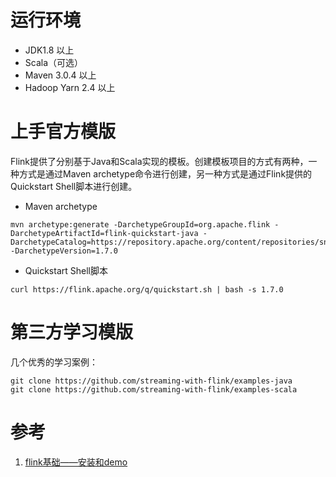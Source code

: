 # 运行环境

- JDK1.8 以上 
- Scala（可选）
- Maven 3.0.4 以上
- Hadoop Yarn 2.4 以上


# 上手官方模版
Flink提供了分别基于Java和Scala实现的模板。创建模板项目的方式有两种，一种方式是通过Maven archetype命令进行创建，另一种方式是通过Flink提供的Quickstart Shell脚本进行创建。

- Maven archetype

```ssh
mvn archetype:generate -DarchetypeGroupId=org.apache.flink -DarchetypeArtifactId=flink-quickstart-java -DarchetypeCatalog=https://repository.apache.org/content/repositories/snapshots/ -DarchetypeVersion=1.7.0
```

- Quickstart Shell脚本

```ssh
curl https://flink.apache.org/q/quickstart.sh | bash -s 1.7.0
```

# 第三方学习模版
几个优秀的学习案例：
```
git clone https://github.com/streaming-with-flink/examples-java
git clone https://github.com/streaming-with-flink/examples-scala
```

# 参考

1. [flink基础——安装和demo](https://www.jianshu.com/p/6763408a37fa)